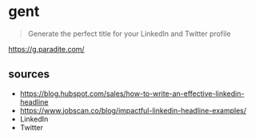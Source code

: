 # gent

> Generate the perfect title for your LinkedIn and Twitter profile

https://g.paradite.com/

## sources

- https://blog.hubspot.com/sales/how-to-write-an-effective-linkedin-headline
- https://www.jobscan.co/blog/impactful-linkedin-headline-examples/
- LinkedIn
- Twitter
